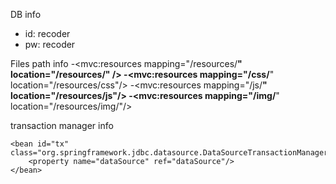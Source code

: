 DB info
- id: recoder
- pw: recoder

Files path info
-<mvc:resources mapping="/resources/**" location="/resources/" />
-<mvc:resources mapping="/css/**" location="/resources/css"/>
-<mvc:resources mapping="/js/**" location="/resources/js"/>
-<mvc:resources mapping="/img/**" location="/resources/img/"/>


transaction manager info
```
<bean id="tx" class="org.springframework.jdbc.datasource.DataSourceTransactionManager">
	<property name="dataSource" ref="dataSource"/>
</bean>		
```


